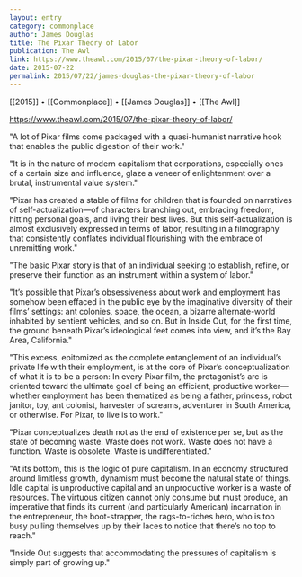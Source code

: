 ```yaml
---
layout: entry
category: commonplace
author: James Douglas
title: The Pixar Theory of Labor
publication: The Awl
link: https://www.theawl.com/2015/07/the-pixar-theory-of-labor/
date: 2015-07-22
permalink: 2015/07/22/james-douglas-the-pixar-theory-of-labor
---
```


[[2015]] • [[Commonplace]] • [[James Douglas]] • [[The Awl]] 

https://www.theawl.com/2015/07/the-pixar-theory-of-labor/

"A lot of Pixar films come packaged with a quasi-humanist narrative hook that enables the public digestion of their work."
 
"It is in the nature of modern capitalism that corporations, especially ones of a certain size and influence, glaze a veneer of enlightenment over a brutal, instrumental value system."

"Pixar has created a stable of films for children that is founded on narratives of self-actualization—of characters branching out, embracing freedom, hitting personal goals, and living their best lives. But this self-actualization is almost exclusively expressed in terms of labor, resulting in a filmography that consistently conflates individual flourishing with the embrace of unremitting work."
 
"The basic Pixar story is that of an individual seeking to establish, refine, or preserve their function as an instrument within a system of labor."

"It’s possible that Pixar’s obsessiveness about work and employment has somehow been effaced in the public eye by the imaginative diversity of their films’ settings: ant colonies, space, the ocean, a bizarre alternate-world inhabited by sentient vehicles, and so on. But in Inside Out, for the first time, the ground beneath Pixar’s ideological feet comes into view, and it’s the Bay Area, California."

"This excess, epitomized as the complete entanglement of an individual’s private life with their employment, is at the core of Pixar’s conceptualization of what it is to be a person: In every Pixar film, the protagonist’s arc is oriented toward the ultimate goal of being an efficient, productive worker—whether employment has been thematized as being a father, princess, robot janitor, toy, ant colonist, harvester of screams, adventurer in South America, or otherwise. For Pixar, to live is to work."

"Pixar conceptualizes death not as the end of existence per se, but as the state of becoming waste. Waste does not work. Waste does not have a function. Waste is obsolete. Waste is undifferentiated."
 
"At its bottom, this is the logic of pure capitalism. In an economy structured around limitless growth, dynamism must become the natural state of things. Idle capital is unproductive capital and an unproductive worker is a waste of resources. The virtuous citizen cannot only consume but must produce, an imperative that finds its current (and particularly American) incarnation in the entrepreneur, the boot-strapper, the rags-to-riches hero, who is too busy pulling themselves up by their laces to notice that there’s no top to reach."

"Inside Out suggests that accommodating the pressures of capitalism is simply part of growing up."
